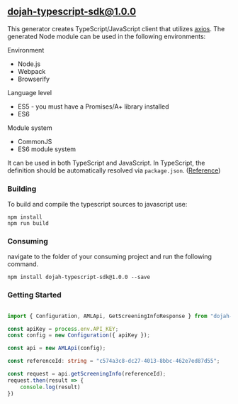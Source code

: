 ## dojah-typescript-sdk@1.0.0

This generator creates TypeScript/JavaScript client that utilizes [axios](https://github.com/axios/axios). The generated Node module can be used in the following environments:

Environment
* Node.js
* Webpack
* Browserify

Language level
* ES5 - you must have a Promises/A+ library installed
* ES6

Module system
* CommonJS
* ES6 module system

It can be used in both TypeScript and JavaScript. In TypeScript, the definition should be automatically resolved via `package.json`. ([Reference](http://www.typescriptlang.org/docs/handbook/typings-for-npm-packages.html))

### Building

To build and compile the typescript sources to javascript use:
```
npm install
npm run build
```

### Consuming

navigate to the folder of your consuming project and run the following command.

```
npm install dojah-typescript-sdk@1.0.0 --save
```

### Getting Started

```typescript

import { Configuration, AMLApi, GetScreeningInfoResponse } from "dojah-typescript-sdk";

const apiKey = process.env.API_KEY;
const config = new Configuration({ apiKey });

const api = new AMLApi(config);

const referenceId: string = "c574a3c8-dc27-4013-8bbc-462e7ed87d55";

const request = api.getScreeningInfo(referenceId);
request.then(result => {
    console.log(result)
})

```
